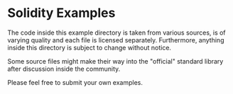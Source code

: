 # Solidity Examples

The code inside this example directory is taken from various sources, is of
varying quality and each file is licensed separately. Furthermore,
anything inside this directory is subject to change without notice.

Some source files might make their way into the "official" standard library
after discussion inside the community.

Please feel free to submit your own examples.